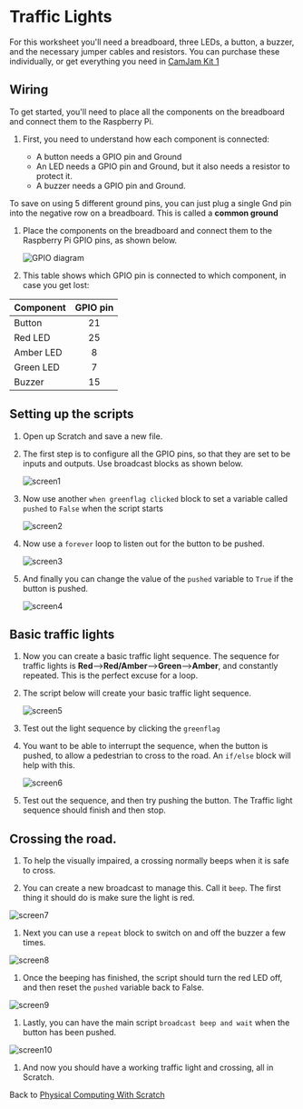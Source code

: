 # Traffic Lights

For this worksheet you'll need a breadboard, three LEDs, a button, a buzzer, and the necessary jumper cables and resistors. You can purchase these individually, or get everything you need in [CamJam Kit 1](https://thepihut.com/products/camjam-edukit)

## Wiring

To get started, you'll need to place all the components on the breadboard and connect them to the Raspberry Pi.

1. First, you need to understand how each component is connected:

    - A button needs a GPIO pin and Ground
    - An LED needs a GPIO pin and Ground, but it also needs a resistor to protect it.
    - A buzzer needs a GPIO pin and Ground.

To save on using 5 different ground pins, you can just plug a single Gnd pin into the negative row on a breadboard. This is called a **common ground**

1. Place the components on the breadboard and connect them to the Raspberry Pi GPIO pins, as shown below.

    ![GPIO diagram](images/camjam1wiring.png)

1. This table shows which GPIO pin is connected to which component, in case you get lost:

| Component | GPIO pin |
| --------- | :------: |
| Button    | 21       |
| Red LED   | 25       |
| Amber LED | 8        |
| Green LED | 7        |
| Buzzer    | 15       |

## Setting up the scripts

1. Open up Scratch and save a new file.

1. The first step is to configure all the GPIO pins, so that they are set to be inputs and outputs. Use broadcast blocks as shown below.

    ![screen1](images/screen1.png)

2. Now use another `when greenflag clicked` block to set a variable called `pushed` to `False` when the script starts

    ![screen2](images/screen2.png)

3. Now use a `forever` loop to listen out for the button to be pushed.

    ![screen3](images/screen3.png)

4. And finally you can change the value of the `pushed` variable to `True` if the button is pushed.

    ![screen4](images/screen4.png)

## Basic traffic lights

1. Now you can create a basic traffic light sequence. The sequence for traffic lights is **Red**-->**Red/Amber**-->**Green**-->**Amber**, and constantly repeated. This is the perfect excuse for a loop.

2. The script below will create your basic traffic light sequence.

    ![screen5](images/screen5.png)

1. Test out the light sequence by clicking the `greenflag`

3. You want to be able to interrupt the sequence, when the button is pushed, to allow a pedestrian to cross to the road. An `if/else` block will help with this.

    ![screen6](images/screen6.png)

1. Test out the sequence, and then try pushing the button. The Traffic light sequence should finish and then stop.

## Crossing the road.

1. To help the visually impaired, a crossing normally beeps when it is safe to cross.

1. You can create a new broadcast to manage this. Call it `beep`. The first thing it should do is make sure the light is red.

![screen7](images/screen7.png)

1. Next you can use a `repeat` block to switch on and off the buzzer a few times.

![screen8](images/screen8.png)

1. Once the beeping has finished, the script should turn the red LED off, and then reset the `pushed` variable back to False.

![screen9](images/screen9.png)

1. Lastly, you can have the main script `broadcast beep and wait` when the button has been pushed.

![screen10](images/screen10.png)

1. And now you should have a working traffic light and crossing, all in Scratch.

Back to [Physical Computing With Scratch](worksheet.md)
